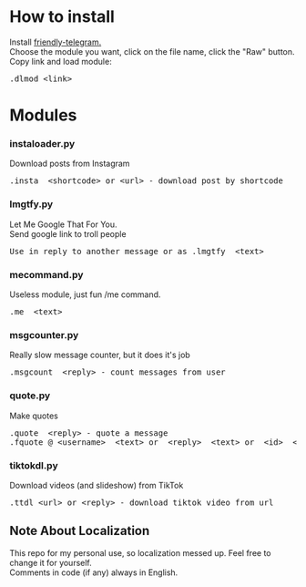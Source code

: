 <h1>How to install</h1>
<p>Install <a href="https://gitlab.com/friendly-telegram/friendly-telegram/">friendly-telegram.</a><br>
Choose the module you want, click on the file name, click the "Raw" button. Copy link and load module:<p>
<p><pre>.dlmod &lt;link&gt;</pre><p>

<h1>Modules</h1>
<h3>instaloader.py</h3>
<p>Download posts from Instagram</p>
<pre>.insta  &lt;shortcode&gt; or &lt;url&gt; - download post by shortcode</pre>
<h3>lmgtfy.py</h3>
<p>Let Me Google That For You.<br>
Send google link to troll people</p>
<pre>Use in reply to another message or as .lmgtfy  &lt;text&gt;</pre>
<h3>mecommand.py</h3>
<p>Useless module, just fun /me command.</p>
<pre>.me  &lt;text&gt;</pre>
<h3>msgcounter.py</h3>
<p>Really slow message counter, but it does it's job</p>
<pre>.msgcount  &lt;reply&gt; - count messages from user</pre>
<h3>quote.py</h3>
<p>Make quotes</p>
<pre>.quote  &lt;reply&gt; - quote a message
.fquote @ &lt;username&gt;  &lt;text&gt; or  &lt;reply&gt;  &lt;text&gt; or  &lt;id&gt;  &lt;text&gt; - fake quote</pre>
<h3>tiktokdl.py</h3>
<p>Download videos (and slideshow) from TikTok</p>
<pre>.ttdl &lt;url&gt; or &lt;reply&gt; - download tiktok video from url</pre>

<h2>Note About Localization</h2>
<p>This repo for my personal use, so localization messed up. Feel free to change it for yourself.<br>
Comments in code (if any) always in English.</p>
